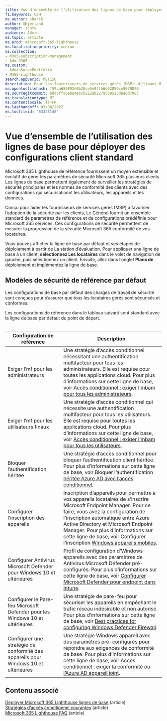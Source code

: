 ```yaml
---
title: Vue d’ensemble de l’utilisation des lignes de base pour déployer des configurations client standard
f1.keywords: CSH
ms.author: sharik
author: SKjerland
manager: scotv
audience: Admin
ms.topic: article
ms.prod: microsoft-365-lighthouse
ms.localizationpriority: medium
ms.collection:
- M365-subscription-management
- Adm_O365
ms.custom:
- AdminSurgePortfolio
- M365-Lighthouse
search.appverid: MET150
description: Pour les fournisseurs de services gérés (MSP) utilisant Microsoft 365 Lighthouse, découvrez comment utiliser les lignes de base pour déployer des configurations client standard.
ms.openlocfilehash: f59ca686892e0b20ce5e9ffb6d62859ce8079896
ms.sourcegitcommit: bdd6ffc6ebe4e6cb212ab22793d9513dae6d798c
ms.translationtype: MT
ms.contentlocale: fr-FR
ms.lasthandoff: 03/08/2022
ms.locfileid: "63323148"
---
```

# <a name="overview-of-using-baselines-to-deploy-standard-tenant-configurations"></a>Vue d’ensemble de l’utilisation des lignes de base pour déployer des configurations client standard 

Microsoft 365 Lighthouse de référence fournissent un moyen extensible et évolutif de gérer les paramètres de sécurité Microsoft 365 plusieurs clients. Les lignes de base permettent également de surveiller les stratégies de sécurité principales et les normes de conformité des clients avec des configurations qui sécurisationnt les utilisateurs, les appareils et les données.

Conçu pour aider les fournisseurs de services gérés (MSP) à favoriser l’adoption de la sécurité par les clients, Le Général fournit un ensemble standard de paramètres de référence et de configurations prédéfinie pour Microsoft 365 services. Ces configurations de sécurité permettent de mesurer la progression de la sécurité Microsoft 365 conformité de vos locataires.

Vous pouvez afficher la ligne de base par défaut et ses étapes de déploiement à partir de La station d’évaluation. Pour appliquer une ligne de base à un client, **sélectionnez Les locataires** dans le volet de navigation de gauche, puis sélectionnez un client. Ensuite, allez dans l’onglet **Plans de** déploiement et implémentez la ligne de base.

## <a name="default-baseline-security-templates"></a>Modèles de sécurité de référence par défaut

Les configurations de base par défaut des charges de travail de sécurité sont conçues pour s’assurer que tous les locataires gérés sont sécurisés et conformes.

Les configurations de référence dans le tableau suivant sont standard avec la ligne de base par défaut du point de départ.<br><br>

| Configuration de référence | Description |
|--|--|
| Exiger l’mf pour les administrateurs | Une stratégie d’accès conditionnel nécessitant une authentification multifacteur pour tous les administrateurs. Elle est requise pour toutes les applications cloud. Pour plus d’informations sur cette ligne de base, voir [Accès conditionnel : exiger l’mbam pour tous les administrateurs](/azure/active-directory/conditional-access/howto-conditional-access-policy-admin-mfa).|
| Exiger l’mf pour les utilisateurs finaux | Une stratégie d’accès conditionnel qui nécessite une authentification multifacteur pour tous les utilisateurs.  Elle est requise pour toutes les applications cloud. Pour plus d’informations sur cette ligne de base, voir [Accès conditionnel : exiger l’mbam pour tous les utilisateurs](/azure/active-directory/conditional-access/howto-conditional-access-policy-all-users-mfa). |
| Bloquer l’authentification héritée | Une stratégie d’accès conditionnel pour bloquer l’authentification client héritée. Pour plus d’informations sur cette ligne de base, voir Bloquer l’authentification [héritée Azure AD avec l’accès conditionnel](/azure/active-directory/conditional-access/block-legacy-authentication).|
| Configurer l’inscription des appareils | Inscription d’appareils pour permettre à vos appareils locataires de s’inscrire Microsoft Endpoint Manager. Pour ce faire, vous avez la configuration de l’inscription automatique entre Azure Active Directory et Microsoft Endpoint Manager. Pour plus d’informations sur cette ligne de base, voir Configurer l’inscription [Windows appareils mobiles](/mem/intune/enrollment/windows-enroll). |
| Configurer Antivirus Microsoft Defender pour Windows 10 et ultérieures | Profil de configuration d’Windows appareils avec des paramètres de Antivirus Microsoft Defender pré-configurés. Pour plus d’informations sur cette ligne de base, voir [Configurer Microsoft Defender pour endpoint dans Intune](/mem/intune/protect/advanced-threat-protection-configure).|
| Configurer le Pare-feu Microsoft Defender pour les Windows 10 et ultérieures | Une stratégie de pare-feu pour sécuriser les appareils en empêchant le trafic réseau indésirable et non autorisé. Pour plus d’informations sur cette ligne de base, voir [Best practices for configuring Windows Defender Firewall](/windows/security/threat-protection/windows-firewall/best-practices-configuring).  |
| Configurer une stratégie de conformité des appareils pour Windows 10 et ultérieures | Une stratégie Windows appareil avec des paramètres pré-configurés pour répondre aux exigences de conformité de base. Pour plus d’informations sur cette ligne de base, voir Accès conditionnel : exiger la conformité ou [l’Azure AD appareil joint](/azure/active-directory/conditional-access/howto-conditional-access-policy-compliant-device). |


## <a name="related-content"></a>Contenu associé

[Déployer Microsoft 365 Lighthouse lignes de base](m365-lighthouse-deploy-baselines.md) (article)\
[Stratégies d’accès conditionnel courantes](/azure/active-directory/conditional-access/concept-conditional-access-policy-common) (article)\
[Microsoft 365 Lighthouse FAQ](m365-lighthouse-faq.yml) (article)
